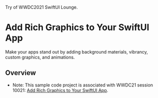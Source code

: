 Try of WWDC2021 SwiftUI Lounge.

# Add Rich Graphics to Your SwiftUI App

Make your apps stand out by adding background materials, vibrancy, custom graphics, and animations.

## Overview

- Note: This sample code project is associated with WWDC21 session 10021: [Add Rich Graphics to Your SwiftUI App](https://developer.apple.com/wwdc21/10021/).
